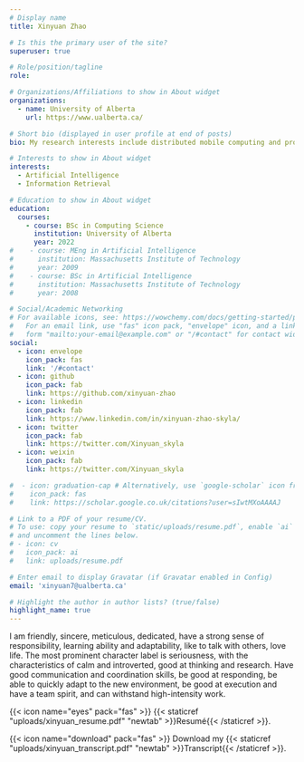 ```yaml
---
# Display name
title: Xinyuan Zhao

# Is this the primary user of the site?
superuser: true

# Role/position/tagline
role: 

# Organizations/Affiliations to show in About widget
organizations:
  - name: University of Alberta
    url: https://www.ualberta.ca/

# Short bio (displayed in user profile at end of posts)
bio: My research interests include distributed mobile computing and programmable matter.

# Interests to show in About widget
interests:
  - Artificial Intelligence
  - Information Retrieval

# Education to show in About widget
education:
  courses:
    - course: BSc in Computing Science
      institution: University of Alberta
      year: 2022
#    - course: MEng in Artificial Intelligence
#      institution: Massachusetts Institute of Technology
#      year: 2009
#    - course: BSc in Artificial Intelligence
#      institution: Massachusetts Institute of Technology
#      year: 2008

# Social/Academic Networking
# For available icons, see: https://wowchemy.com/docs/getting-started/page-builder/#icons
#   For an email link, use "fas" icon pack, "envelope" icon, and a link in the
#   form "mailto:your-email@example.com" or "/#contact" for contact widget.
social:
  - icon: envelope
    icon_pack: fas
    link: '/#contact'
  - icon: github
    icon_pack: fab
    link: https://github.com/xinyuan-zhao
  - icon: linkedin
    icon_pack: fab
    link: https://www.linkedin.com/in/xinyuan-zhao-skyla/
  - icon: twitter
    icon_pack: fab
    link: https://twitter.com/Xinyuan_skyla
  - icon: weixin
    icon_pack: fab
    link: https://twitter.com/Xinyuan_skyla  

#  - icon: graduation-cap # Alternatively, use `google-scholar` icon from `ai` icon pack
#    icon_pack: fas
#    link: https://scholar.google.co.uk/citations?user=sIwtMXoAAAAJ

# Link to a PDF of your resume/CV.
# To use: copy your resume to `static/uploads/resume.pdf`, enable `ai` icons in `params.toml`,
# and uncomment the lines below.
# - icon: cv
#   icon_pack: ai
#   link: uploads/resume.pdf

# Enter email to display Gravatar (if Gravatar enabled in Config)
email: 'xinyuan7@ualberta.ca'

# Highlight the author in author lists? (true/false)
highlight_name: true
---
```


I am friendly, sincere, meticulous, dedicated, have a strong sense of responsibility, learning ability and adaptability, like to
talk with others, love life. The most prominent character label is seriousness, with the characteristics of calm and
introverted, good at thinking and research. Have good communication and coordination skills, be good at responding, be
able to quickly adapt to the new environment, be good at execution and have a team spirit, and can withstand high-intensity
work.

{{< icon name="eyes" pack="fas" >}} {{< staticref "uploads/xinyuan_resume.pdf" "newtab" >}}Resumé{{< /staticref >}}.


{{< icon name="download" pack="fas" >}} Download my {{< staticref "uploads/xinyuan_transcript.pdf" "newtab" >}}Transcript{{< /staticref >}}.
